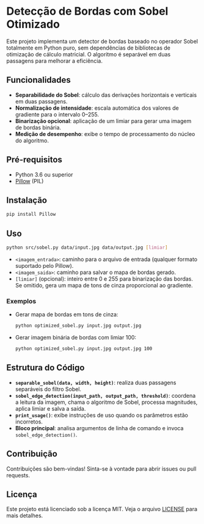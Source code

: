 # Detecção de Bordas com Sobel Otimizado

Este projeto implementa um detector de bordas baseado no operador Sobel totalmente em Python puro, sem dependências de bibliotecas de otimização de cálculo matricial. O algoritmo é separável em duas passagens para melhorar a eficiência.

## Funcionalidades

- **Separabilidade do Sobel**: cálculo das derivações horizontais e verticais em duas passagens.
- **Normalização de intensidade**: escala automática dos valores de gradiente para o intervalo 0–255.
- **Binarização opcional**: aplicação de um limiar para gerar uma imagem de bordas binária.
- **Medição de desempenho**: exibe o tempo de processamento do núcleo do algoritmo.

## Pré-requisitos

- Python 3.6 ou superior
- [Pillow](https://python-pillow.org/) (PIL)

## Instalação

```bash
pip install Pillow
```

## Uso

```bash
python src/sobel.py data/input.jpg data/output.jpg [limiar]
```

- `<imagem_entrada>`: caminho para o arquivo de entrada (qualquer formato suportado pelo Pillow).
- `<imagem_saida>`: caminho para salvar o mapa de bordas gerado.
- `[limiar]` (opcional): inteiro entre 0 e 255 para binarização das bordas. Se omitido, gera um mapa de tons de cinza proporcional ao gradiente.

### Exemplos

- Gerar mapa de bordas em tons de cinza:
  ```bash
  python optimized_sobel.py input.jpg output.jpg
  ```
- Gerar imagem binária de bordas com limiar 100:
  ```bash
  python optimized_sobel.py input.jpg output.jpg 100
  ```

## Estrutura do Código

- **`separable_sobel(data, width, height)`**: realiza duas passagens separáveis do filtro Sobel.
- **`sobel_edge_detection(input_path, output_path, threshold)`**: coordena a leitura da imagem, chama o algoritmo de Sobel, processa magnitudes, aplica limiar e salva a saída.
- **`print_usage()`**: exibe instruções de uso quando os parâmetros estão incorretos.
- **Bloco principal**: analisa argumentos de linha de comando e invoca `sobel_edge_detection()`.

## Contribuição

Contribuições são bem-vindas! Sinta-se à vontade para abrir issues ou pull requests.

## Licença

Este projeto está licenciado sob a licença MIT. Veja o arquivo [LICENSE](LICENSE) para mais detalhes.

